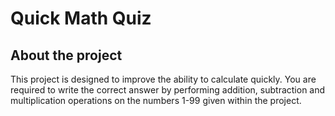 # Quick Math Quiz #

## About the project ##
This project is designed to improve the ability to calculate quickly. You are required to write the correct answer by performing addition, subtraction and multiplication operations on the numbers 1-99 given within the project.
